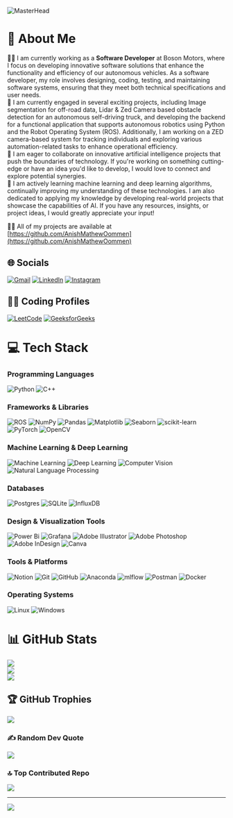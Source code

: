 ![MasterHead](https://tpssoft.com/wp-content/uploads/2024/09/Software-Development-Services-1200x380-01.jpg)

# 💫 About Me
👨‍💻 I am currently working as a **Software Developer**  at Boson Motors, where I focus on developing innovative software solutions that enhance the functionality and efficiency of our autonomous vehicles. As a software developer, my role involves designing, coding, testing, and maintaining software systems, ensuring that they meet both technical specifications and user needs.<br>🔭 I am currently engaged in several exciting projects, including Image segmentation for off-road data, Lidar & Zed Camera based obstacle detection for an autonomous self-driving truck, and developing the backend for a functional application that supports autonomous robotics using Python and the Robot Operating System (ROS). Additionally, I am working on a ZED camera-based system for tracking individuals and exploring various automation-related tasks to enhance operational efficiency.<br>🤝 I am eager to collaborate on innovative artificial intelligence projects that push the boundaries of technology. If you're working on something cutting-edge or have an idea you'd like to develop, I would love to connect and explore potential synergies.<br>🌱 I am actively learning machine learning and deep learning algorithms, continually improving my understanding of these technologies. I am also dedicated to applying my knowledge by developing real-world projects that showcase the capabilities of AI. If you have any resources, insights, or project ideas, I would greatly appreciate your input!

👨‍💻 All of my projects are available at [https://github.com/AnishMathewOommen](https://github.com/AnishMathewOommen)


## 🌐 Socials
[![Gmail](https://img.shields.io/badge/Gmail-D14836?logo=gmail&logoColor=white)](mailto:codeswithanish@gmail.com) [![LinkedIn](https://img.shields.io/badge/LinkedIn-%230077B5.svg?logo=linkedin&logoColor=white)](https://www.linkedin.com/in/anish-mathew-oommen/) [![Instagram](https://img.shields.io/badge/Instagram-%23E4405F.svg?logo=Instagram&logoColor=white)](https://instagram.com/anish_mathew_oommen)

## 👨‍💻 Coding Profiles
[![LeetCode](https://img.shields.io/badge/LeetCode-%23FFA116.svg?logo=leetcode&logoColor=white)](https://leetcode.com/u/codeswithanish/) [![GeeksforGeeks](https://img.shields.io/badge/GeeksforGeeks-%2300C853.svg?logo=geeksforgeeks&logoColor=white)](https://www.geeksforgeeks.org/user/anishmathewoommen/)



# 💻 Tech Stack
### Programming Languages
![Python](https://img.shields.io/badge/python-3670A0?style=for-the-badge&logo=python&logoColor=ffdd54) ![C++](https://img.shields.io/badge/c++-%2300599C.svg?style=for-the-badge&logo=c%2B%2B&logoColor=white)

### Frameworks & Libraries
![ROS](https://img.shields.io/badge/ros-%230A0FF9.svg?style=for-the-badge&logo=ros&logoColor=white)
![NumPy](https://img.shields.io/badge/numpy-%23013243.svg?style=for-the-badge&logo=numpy&logoColor=white) ![Pandas](https://img.shields.io/badge/pandas-%23150458.svg?style=for-the-badge&logo=pandas&logoColor=white)
![Matplotlib](https://img.shields.io/badge/Matplotlib-%23ffffff.svg?style=for-the-badge&logo=Matplotlib&logoColor=black)
![Seaborn](https://img.shields.io/badge/Seaborn-%230C55A5.svg?style=for-the-badge&logo=seaborn&logoColor=white)
![scikit-learn](https://img.shields.io/badge/scikit--learn-%23F7931E.svg?style=for-the-badge&logo=scikit-learn&logoColor=white)
![PyTorch](https://img.shields.io/badge/PyTorch-%23EE4C2C.svg?style=for-the-badge&logo=PyTorch&logoColor=white)
![OpenCV](https://img.shields.io/badge/OpenCV-%23FF6C37.svg?style=for-the-badge&logo=opencv&logoColor=white)

### Machine Learning & Deep Learning
![Machine Learning](https://img.shields.io/badge/Machine%20Learning-%23FF9933.svg?style=for-the-badge&logo=machine-learning&logoColor=white)
![Deep Learning](https://img.shields.io/badge/Deep%20Learning-%23007bff.svg?style=for-the-badge&logo=deep-learning&logoColor=white)
![Computer Vision](https://img.shields.io/badge/Computer%20Vision-%234CAF50.svg?style=for-the-badge&logo=computer-vision&logoColor=white)
![Natural Language Processing](https://img.shields.io/badge/NLP-%239C27B0.svg?style=for-the-badge&logo=nlp&logoColor=white)

### Databases
![Postgres](https://img.shields.io/badge/postgres-%23316192.svg?style=for-the-badge&logo=postgresql&logoColor=white) ![SQLite](https://img.shields.io/badge/sqlite-%2307405e.svg?style=for-the-badge&logo=sqlite&logoColor=white) ![InfluxDB](https://img.shields.io/badge/InfluxDB-22ADF6?style=for-the-badge&logo=InfluxDB&logoColor=white)

### Design & Visualization Tools
![Power Bi](https://img.shields.io/badge/power_bi-F2C811?style=for-the-badge&logo=powerbi&logoColor=black) ![Grafana](https://img.shields.io/badge/grafana-%23F46800.svg?style=for-the-badge&logo=grafana&logoColor=white)
![Adobe Illustrator](https://img.shields.io/badge/adobe%20illustrator-%23FF9A00.svg?style=for-the-badge&logo=adobe%20illustrator&logoColor=white) ![Adobe Photoshop](https://img.shields.io/badge/adobe%20photoshop-%2331A8FF.svg?style=for-the-badge&logo=adobe%20photoshop&logoColor=white) ![Adobe InDesign](https://img.shields.io/badge/Adobe%20InDesign-49021F?style=for-the-badge&logo=adobeindesign&logoColor=FF3366) ![Canva](https://img.shields.io/badge/Canva-%2300C4CC.svg?style=for-the-badge&logo=Canva&logoColor=white)

### Tools & Platforms
![Notion](https://img.shields.io/badge/Notion-%23000000.svg?style=for-the-badge&logo=notion&logoColor=white) ![Git](https://img.shields.io/badge/git-%23F05033.svg?style=for-the-badge&logo=git&logoColor=white) ![GitHub](https://img.shields.io/badge/github-%23121011.svg?style=for-the-badge&logo=github&logoColor=white) ![Anaconda](https://img.shields.io/badge/Anaconda-%2344A833.svg?style=for-the-badge&logo=anaconda&logoColor=white) ![mlflow](https://img.shields.io/badge/mlflow-%23d9ead3.svg?style=for-the-badge&logo=numpy&logoColor=blue) ![Postman](https://img.shields.io/badge/Postman-FF6C37?style=for-the-badge&logo=postman&logoColor=white)
![Docker](https://img.shields.io/badge/docker-%230db7ed.svg?style=for-the-badge&logo=docker&logoColor=white)

### Operating Systems
![Linux](https://img.shields.io/badge/Linux-FCC624?style=for-the-badge&logo=linux&logoColor=black) ![Windows](https://img.shields.io/badge/Windows-0078D6?style=for-the-badge&logo=windows&logoColor=white)

# 📊 GitHub Stats
![](https://github-readme-stats.vercel.app/api?username=AnishMathewOommen&theme=dark&hide_border=false&include_all_commits=true&count_private=true)<br/>
![](https://github-readme-streak-stats.herokuapp.com/?user=AnishMathewOommen&theme=dark&hide_border=false)<br/>
![](https://github-readme-stats.vercel.app/api/top-langs/?username=AnishMathewOommen&theme=dark&hide_border=false&include_all_commits=true&count_private=true&layout=compact)

## 🏆 GitHub Trophies
![](https://github-profile-trophy.vercel.app/?username=AnishMathewOommen&theme=onedark&no-frame=false&no-bg=false&margin-w=4)

### ✍️ Random Dev Quote
![](https://quotes-github-readme.vercel.app/api?type=horizontal&theme=gruvbox)


### 🔝 Top Contributed Repo
![](https://github-contributor-stats.vercel.app/api?username=AnishMathewOommen&limit=5&theme=dark&combine_all_yearly_contributions=true)

---
[![](https://visitcount.itsvg.in/api?id=AnishMathewOommen&icon=4&color=1)](https://visitcount.itsvg.in)


